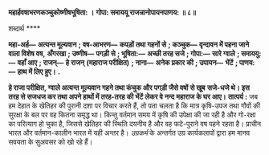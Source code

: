 **महार्हवषाभरणकञ्चुकोष्णीषभूषिता: ।** **गोपा: समाययू राजन्नानोपायनपाणय: ॥ ८॥** 

शब्दार्थ **** 

**महा-अर्ह—** **अत्यन्त मूल्यवान** **; वष-आभरण—** **कपड़ों तथा गहनों से** **; कञ्चुक—** **वृन्दावन में पहना जाने वाला विशेष वष,** **अँगरखा** **; उष्णीष—** **पगड़ी से** **; भूषिता:—** **अच्छी तरह सजे** **; गोपा:—** **सारे ग्वाले** **; समाययु:—** **वहाँ आए** **; राजन्—** **हे राजन्** **(महाराज परीक्षित)** **; नाना—** **अनेक प्रकार की** **; उपायन—** **भेंटें** **; पाणय:—** **हाथ में लिए हुए।** **.** 

**हे राजा परीक्षित, ग्वाले अत्यन्त मूल्यवान गहने तथा कंचुक और पगड़ी जैसे वषों से खूब** **सजे-धजे थे। इस तरह से सजधज कर तथा अपने हाथों में तरह-तरह की भेंटें लेकर वे नन्द** **महाराज के घर आए।** **तात्पर्य :** जब हम देहात के खेतिहर की पुरानी दशा पर विचार करते हैं, तो पता चलता है कि मात्र कृषि-उपज तथा गौवों की सुरक्षा के बल पर वह कितना समृद्ध था। किन्तु वर्तमान समय में कृषि की उपेक्षा की जा रही है और गो-रक्षा का परित्याग हो चुका है, जिससे खेतिहर की स्थिति दयनीय है और वह फटे-पुराने वष पहने रहता है। प्राचीन भारत और वर्तमान-कालीन भारत में यही अन्तर है। *उग्रकर्म* के अन्तर्गत उग्र कार्यकलापों द्वारा हम मानव सवयता के सुअवसर को खो रहे हैं।  